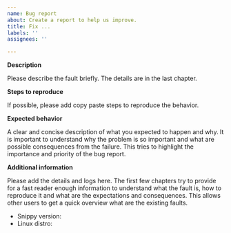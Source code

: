 ```yaml
---
name: Bug report
about: Create a report to help us improve.
title: Fix ...
labels: ''
assignees: ''

---
```


**Description**

Please describe the fault briefly. The details are in the last chapter.

**Steps to reproduce**

If possible, please add copy paste steps to reproduce the behavior.

**Expected behavior**

A clear and concise description of what you expected to happen and why. It is important to understand why the problem is so important and what are possible consequences from the failure. This tries to highlight the importance and priority of the bug report.

**Additional information**

Please add the details and logs here. The first few chapters try to provide for a fast reader enough information to understand what the fault is, how to reproduce it and what are the expectations and consequences. This allows other users to get a quick overview what are the existing faults.

- Snippy version:
- Linux distro:
